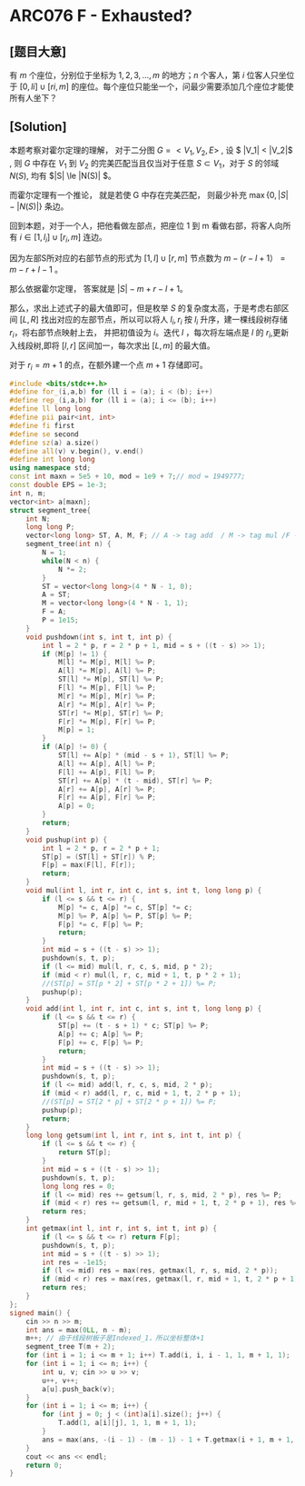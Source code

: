 # ARC076 F - Exhausted?



## [题目大意]

有 $m$ 个座位，分别位于坐标为 $1,2,3,...,m$ 的地方；$n$ 个客人，第 $i$  位客人只坐位于 $[0,li]∪[ri,m]$ 的座位。每个座位只能坐一个，问最少需要添加几个座位才能使所有人坐下？

## [Solution]

本题考察对霍尔定理的理解， 对于二分图 $G=<V_1, V_2, E>$ ,  设 $ |V_1| < |V_2|$ , 则 $G$ 中存在 $V_1$  到 $V_2$ 的完美匹配当且仅当对于任意 $S\subset V_1$，对于 $S$ 的邻域 $N(S)$, 均有 $|S| \le |N(S)| $。

而霍尔定理有一个推论， 就是若使 G 中存在完美匹配， 则最少补充 $\max\{0, |S| - |N(S)|\}$ 条边。



回到本题，对于一个人，把他看做左部点，把座位 1 到 m 看做右部，将客人向所有 $i\in[1, l_i] \cup [r_i, m]$ 连边。

因为左部S所对应的右部节点的形式为 $[1, l] \cup [r, m]$ 节点数为 $m - (r - l + 1）= m - r + l - 1$ 。

那么依据霍尔定理， 答案就是 $|S| - m + r - l + 1$。

那么，求出上述式子的最大值即可，但是枚举 $S$ 的复杂度太高，于是考虑右部区间 $[L, R]$ 找出对应的左部节点，所以可以将人 $l_i, r_i$ 按 $l_i$ 升序，建一棵线段树存储 $r_i$，将右部节点映射上去， 并把初值设为 $i$。迭代  $l$ ，每次将左端点是 $l$ 的 $r_i$,更新入线段树,即将 $[l, r]$ 区间加一，每次求出 $[L, m]$ 的最大值。

对于  $r_i = m + 1$  的点，在额外建一个点  $m + 1$ 存储即可。

```cpp
#include <bits/stdc++.h>
#define for_(i,a,b) for (ll i = (a); i < (b); i++)
#define rep_(i,a,b) for (ll i = (a); i <= (b); i++)
#define ll long long
#define pii pair<int, int>
#define fi first
#define se second
#define sz(a) a.size()
#define all(v) v.begin(), v.end()
#define int long long
using namespace std;
const int maxn = 5e5 + 10, mod = 1e9 + 7;// mod = 1949777;
const double EPS = 1e-3;
int n, m;
vector<int> a[maxn];
struct segment_tree{
    int N;
    long long P;
    vector<long long> ST, A, M, F; // A -> tag add  / M -> tag mul /F -> tag max
    segment_tree(int n) {
        N = 1;
        while(N < n) {
            N *= 2;
        }
        ST = vector<long long>(4 * N - 1, 0);
        A = ST;
        M = vector<long long>(4 * N - 1, 1);
        F = A;
        P = 1e15;
    }
    void pushdown(int s, int t, int p) {
        int l = 2 * p, r = 2 * p + 1, mid = s + ((t - s) >> 1);
        if (M[p] != 1) {
            M[l] *= M[p], M[l] %= P;
            A[l] *= M[p], A[l] %= P;
            ST[l] *= M[p], ST[l] %= P;
            F[l] *= M[p], F[l] %= P;
            M[r] *= M[p], M[r] %= P;
            A[r] *= M[p], A[r] %= P;
            ST[r] *= M[p], ST[r] %= P;
            F[r] *= M[p], F[r] %= P;
            M[p] = 1;
        }
        if (A[p] != 0) {
            ST[l] += A[p] * (mid - s + 1), ST[l] %= P;
            A[l] += A[p], A[l] %= P;
            F[l] += A[p], F[l] %= P;
            ST[r] += A[p] * (t - mid), ST[r] %= P;
            A[r] += A[p], A[r] %= P;
            F[r] += A[p], F[r] %= P;
            A[p] = 0; 
        }
        return;
    }
    void pushup(int p) {
        int l = 2 * p, r = 2 * p + 1;
        ST[p] = (ST[l] + ST[r]) % P;
        F[p] = max(F[l], F[r]);
        return;
    }
    void mul(int l, int r, int c, int s, int t, long long p) {
        if (l <= s && t <= r) {
            M[p] *= c, A[p] *= c, ST[p] *= c;
            M[p] %= P, A[p] %= P, ST[p] %= P;
            F[p] *= c, F[p] %= P;
            return;
        }
        int mid = s + ((t - s) >> 1);
        pushdown(s, t, p);
        if (l <= mid) mul(l, r, c, s, mid, p * 2);
        if (mid < r) mul(l, r, c, mid + 1, t, p * 2 + 1);
        //(ST[p] = ST[p * 2] + ST[p * 2 + 1]) %= P;
        pushup(p);
    }
    void add(int l, int r, int c, int s, int t, long long p) {
        if (l <= s && t <= r) {
            ST[p] += (t - s + 1) * c; ST[p] %= P;
            A[p] += c; A[p] %= P;
            F[p] += c, F[p] %= P;
            return;
        }
        int mid = s + ((t - s) >> 1);        
        pushdown(s, t, p);
        if (l <= mid) add(l, r, c, s, mid, 2 * p);
        if (mid < r) add(l, r, c, mid + 1, t, 2 * p + 1);
        //(ST[p] = ST[2 * p] + ST[2 * p + 1]) %= P;
        pushup(p);
        return;
    }
    long long getsum(int l, int r, int s, int t, int p) {
        if (l <= s && t <= r) {
            return ST[p];
        }
        int mid = s + ((t - s) >> 1);
        pushdown(s, t, p);
        long long res = 0;
        if (l <= mid) res += getsum(l, r, s, mid, 2 * p), res %= P;
        if (mid < r) res += getsum(l, r, mid + 1, t, 2 * p + 1), res %= P;
        return res;
    }
    int getmax(int l, int r, int s, int t, int p) {
        if (l <= s && t <= r) return F[p];
        pushdown(s, t, p);
        int mid = s + ((t - s) >> 1);
        int res = -1e15;
        if (l <= mid) res = max(res, getmax(l, r, s, mid, 2 * p));
        if (mid < r) res = max(res, getmax(l, r, mid + 1, t, 2 * p + 1));
        return res; 
    }
}; 
signed main() {
    cin >> n >> m;
    int ans = max(0LL, n - m);
    m++; // 由于线段树板子是Indexed_1，所以坐标整体+1
    segment_tree T(m + 2);
    for (int i = 1; i <= m + 1; i++) T.add(i, i, i - 1, 1, m + 1, 1);
    for (int i = 1; i <= n; i++) {
        int u, v; cin >> u >> v;
        u++, v++; 
        a[u].push_back(v);
    } 
    for (int i = 1; i <= m; i++) {
        for (int j = 0; j < (int)a[i].size(); j++) {
            T.add(1, a[i][j], 1, 1, m + 1, 1);    
        }
        ans = max(ans, -(i - 1) - (m - 1) - 1 + T.getmax(i + 1, m + 1, 1, m + 1, 1));     //即上文的式子  
    }
    cout << ans << endl;
    return 0;
}

```
